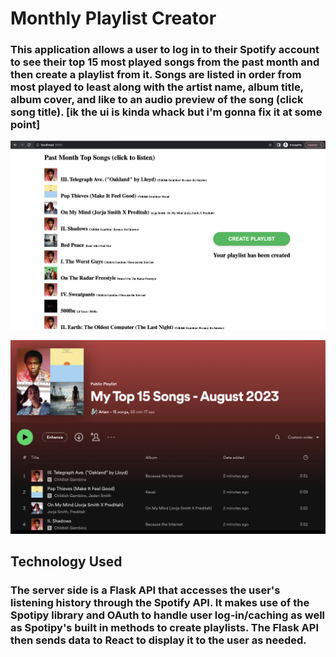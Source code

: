 # Monthly Playlist Creator

### This application allows a user to log in to their Spotify account to see their top 15 most played songs from the past month and then create a playlist from it. Songs are listed in order from most played to least along with the artist name, album title, album cover, and like to an audio preview of the song (click song title). [ik the ui is kinda whack but i'm gonna fix it at some point]

![Song List Displayed](<Screen Shot 2023-08-07 at 3.40.25 PM.png>)

![Playlist in Spotify](<Screen Shot 2023-08-07 at 3.41.57 PM.png>)


## Technology Used

### The server side is a Flask API that accesses the user's listening history through the Spotify API. It makes use of the Spotipy library and OAuth to handle user log-in/caching as well as Spotipy's built in methods to create playlists. The Flask API then sends data to React to display it to the user as needed. 
